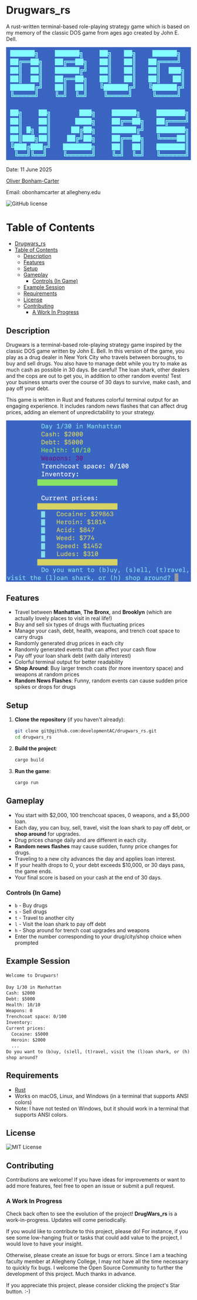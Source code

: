 # Drugwars_rs

A rust-written terminal-based role-playing strategy game which is based on my memory of the classic DOS game from ages ago created by John E. Dell.

![logo](graphics/drugwars_logo.png)

Date: 11 June 2025

[Oliver Bonham-Carter](https://www.oliverbonhamcarter.com/)

Email: obonhamcarter at allegheny.edu

![GitHub license](https://img.shields.io/bower/l/bootstrap)

# Table of Contents
- [Drugwars\_rs](#drugwars_rs)
- [Table of Contents](#table-of-contents)
  - [Description](#description)
  - [Features](#features)
  - [Setup](#setup)
  - [Gameplay](#gameplay)
    - [Controls (In Game)](#controls-in-game)
  - [Example Session](#example-session)
  - [Requirements](#requirements)
  - [License](#license)
  - [Contributing](#contributing)
    - [A Work In Progress](#a-work-in-progress)

## Description

Drugwars is a terminal-based role-playing strategy game inspired by the classic DOS game written by John E. Bell. In this version of the game, you play as a drug dealer in New York City who travels between boroughs, to buy and sell drugs. You also have to manage debt while you try to make as much cash as possible in 30 days. Be careful! The loan shark, other dealers and the cops are out to get you, in addition to other random events! Test your business smarts over the course of 30 days to survive, make cash, and pay off your debt. 

This game is written in Rust and features colorful terminal output for an engaging experience. It includes random news flashes that can affect drug prices, adding an element of unpredictability to your strategy.

![Game play](graphics/game_play.png)

## Features

- Travel between **Manhattan**, **The Bronx**, and **Brooklyn** (which are actually lovely places to visit in real life!)
- Buy and sell six types of drugs with fluctuating prices
- Manage your cash, debt, health, weapons, and trench coat space to carry drugs
- Randomly generated drug prices in each city
- Randomly generated events that can affect your cash flow
- Pay off your loan shark debt (with daily interest)
- Colorful terminal output for better readability
- **Shop Around**: Buy larger trench coats (for more inventory space) and weapons at random prices
- **Random News Flashes**: Funny, random events can cause sudden price spikes or drops for drugs

## Setup

1. **Clone the repository** (if you haven't already):

   ```zsh
   git clone git@github.com:developmentAC/drugwars_rs.git
   cd drugwars_rs
   ```

2. **Build the project**:

   ```zsh
   cargo build 
   ```

3. **Run the game**:

   ```zsh
   cargo run
   ```

## Gameplay

- You start with $2,000, 100 trenchcoat spaces, 0 weapons, and a $5,000 loan.
- Each day, you can buy, sell, travel, visit the loan shark to pay off debt, or **shop around** for upgrades.
- Drug prices change daily and are different in each city.
- **Random news flashes** may cause sudden, funny price changes for drugs.
- Traveling to a new city advances the day and applies loan interest.
- If your health drops to 0, your debt exceeds $10,000, or 30 days pass, the game ends.
- Your final score is based on your cash at the end of 30 days.

### Controls (In Game)

- `b` - Buy drugs
- `s` - Sell drugs
- `t` - Travel to another city
- `l` - Visit the loan shark to pay off debt
- `h` - Shop around for trench coat upgrades and weapons
- Enter the number corresponding to your drug/city/shop choice when prompted

## Example Session

```text
Welcome to Drugwars!

Day 1/30 in Manhattan
Cash: $2000
Debt: $5000
Health: 10/10
Weapons: 0
Trenchcoat space: 0/100
Inventory:
Current prices:
  Cocaine: $5000
  Heroin: $2000
  ...
Do you want to (b)uy, (s)ell, (t)ravel, visit the (l)oan shark, or (h) shop around?
```

## Requirements

- [Rust](https://www.rust-lang.org/tools/install)
- Works on macOS, Linux, and Windows (in a terminal that supports ANSI colors)
 - Note: I have not tested on Windows, but it should work in a terminal that supports ANSI colors.

## License

![MIT License](https://img.shields.io/bower/l/bootstrap)

## Contributing

Contributions are welcome! If you have ideas for improvements or want to add more features, feel free to open an issue or submit a pull request.

### A Work In Progress

Check back often to see the evolution of the project! **DrugWars_rs** is a work-in-progress. Updates will come periodically.

If you would like to contribute to this project, please do! For instance, if you see some low-hanging fruit or tasks that could add value to the project, I would love to have your insight.

Otherwise, please create an issue for bugs or errors. Since I am a teaching faculty member at Allegheny College, I may not have all the time necessary to quickly fix bugs. I welcome the Open Source Community to further the development of this project. Much thanks in advance.

If you appreciate this project, please consider clicking the project's Star button. :-)
